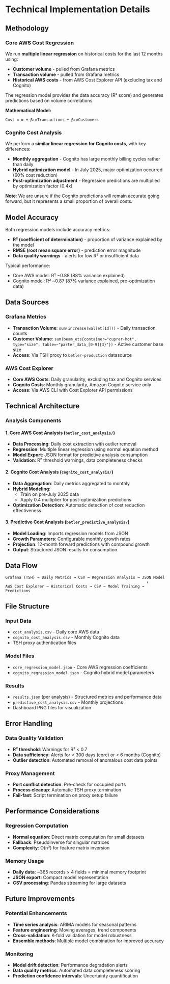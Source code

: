 # Technical Implementation Details

## Methodology

### Core AWS Cost Regression
We run **multiple linear regression** on historical costs for the last 12 months using:
- **Customer volume** - pulled from Grafana metrics
- **Transaction volume** - pulled from Grafana metrics
- **Historical AWS costs** - from AWS Cost Explorer API (excluding tax and Cognito)

The regression model provides the data accuracy (R² score) and generates predictions based on volume correlations.

**Mathematical Model:**
```
Cost = α + β₁×Transactions + β₂×Customers
```

### Cognito Cost Analysis
We perform a **similar linear regression for Cognito costs**, with key differences:
- **Monthly aggregation** - Cognito has large monthly billing cycles rather than daily
- **Hybrid optimization model** - In July 2025, major optimization occurred (60% cost reduction)
- **Post-optimization adjustment** - Regression predictions are multiplied by optimization factor (0.4x)

**Note**: We are unsure if the Cognito predictions will remain accurate going forward, but it represents a small proportion of overall costs.

## Model Accuracy

Both regression models include accuracy metrics:
- **R² (coefficient of determination)** - proportion of variance explained by the model
- **RMSE (root mean square error)** - prediction error magnitude
- **Data quality warnings** - alerts for low R² or insufficient data

Typical performance:
- Core AWS model: R² ~0.88 (88% variance explained)
- Cognito model: R² ~0.87 (87% variance explained, pre-optimization data)

## Data Sources

### Grafana Metrics
- **Transaction Volume**: `sum(increase(wallet[1d]))` - Daily transaction counts
- **Customer Volume**: `sum(beam_ets{container="cuprer-hot", type="size", table=~"parter_data_[0-9]{3}"})` - Active customer base size
- **Access**: Via TSH proxy to `betler-production` datasource

### AWS Cost Explorer
- **Core AWS Costs**: Daily granularity, excluding tax and Cognito services
- **Cognito Costs**: Monthly granularity, Amazon Cognito service only
- **Access**: Via AWS CLI with Cost Explorer API permissions

## Technical Architecture

### Analysis Components

#### 1. Core AWS Cost Analysis (`betler_cost_analysis/`)
- **Data Processing**: Daily cost extraction with outlier removal
- **Regression**: Multiple linear regression using normal equation method
- **Model Export**: JSON format for predictive analysis consumption
- **Validation**: R² threshold warnings, data completeness checks

#### 2. Cognito Cost Analysis (`cognito_cost_analysis/`)
- **Data Aggregation**: Daily metrics aggregated to monthly
- **Hybrid Modeling**:
  - Train on pre-July 2025 data
  - Apply 0.4 multiplier for post-optimization predictions
- **Optimization Detection**: Automatic detection of cost reduction effectiveness

#### 3. Predictive Cost Analysis (`betler_predictive_analysis/`)
- **Model Loading**: Imports regression models from JSON
- **Growth Parameters**: Configurable monthly growth rates
- **Projection**: 12-month forward predictions with compound growth
- **Output**: Structured JSON results for consumption

## Data Flow

```
Grafana (TSH) → Daily Metrics → CSV → Regression Analysis → JSON Model
                                                              ↓
AWS Cost Explorer → Historical Costs → CSV → Model Training → Predictions
```

## File Structure

### Input Data
- `cost_analysis.csv` - Daily core AWS data
- `cognito_cost_analysis.csv` - Monthly Cognito data
- TSH proxy authentication files

### Model Files
- `core_regression_model.json` - Core AWS regression coefficients
- `cognito_regression_model.json` - Cognito hybrid model parameters

### Results
- `results.json` (per analysis) - Structured metrics and performance data
- `predictive_cost_analysis.csv` - Monthly projections
- Dashboard PNG files for visualization

## Error Handling

### Data Quality Validation
- **R² threshold**: Warnings for R² < 0.7
- **Data sufficiency**: Alerts for < 300 days (core) or < 6 months (Cognito)
- **Outlier detection**: Automated removal of anomalous cost data points

### Proxy Management
- **Port conflict detection**: Pre-check for occupied ports
- **Process cleanup**: Automatic TSH proxy termination
- **Fail-fast**: Script termination on proxy setup failure

## Performance Considerations

### Regression Computation
- **Normal equation**: Direct matrix computation for small datasets
- **Fallback**: Pseudoinverse for singular matrices
- **Complexity**: O(n³) for feature matrix inversion

### Memory Usage
- **Daily data**: ~365 records × 4 fields = minimal memory footprint
- **JSON export**: Compact model representation
- **CSV processing**: Pandas streaming for large datasets

## Future Improvements

### Potential Enhancements
- **Time series analysis**: ARIMA models for seasonal patterns
- **Feature engineering**: Moving averages, trend components
- **Cross-validation**: K-fold validation for model robustness
- **Ensemble methods**: Multiple model combination for improved accuracy

### Monitoring
- **Model drift detection**: Performance degradation alerts
- **Data quality metrics**: Automated data completeness scoring
- **Prediction confidence intervals**: Uncertainty quantification
